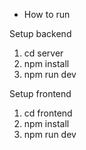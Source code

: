 
* How to run

Setup backend

1. cd server
2. npm install
3. npm run dev

Setup frontend

1. cd frontend
2. npm install
3. npm run dev

